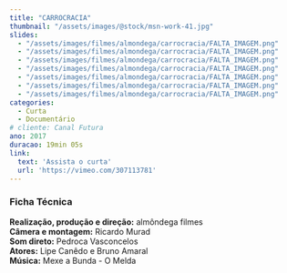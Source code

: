 ```yaml
---
title: "CARROCRACIA"
thumbnail: "/assets/images/@stock/msn-work-41.jpg"
slides:
  - "/assets/images/filmes/almondega/carrocracia/FALTA_IMAGEM.png"
  - "/assets/images/filmes/almondega/carrocracia/FALTA_IMAGEM.png"
  - "/assets/images/filmes/almondega/carrocracia/FALTA_IMAGEM.png"
  - "/assets/images/filmes/almondega/carrocracia/FALTA_IMAGEM.png"
  - "/assets/images/filmes/almondega/carrocracia/FALTA_IMAGEM.png"
  - "/assets/images/filmes/almondega/carrocracia/FALTA_IMAGEM.png"
  - "/assets/images/filmes/almondega/carrocracia/FALTA_IMAGEM.png"
categories:
  - Curta
  - Documentário
# cliente: Canal Futura
ano: 2017
duracao: 19min 05s
link:
  text: 'Assista o curta'
  url: 'https://vimeo.com/307113781'
---
```


### Ficha Técnica
**Realização, produção e direção:** almôndega filmes\
**Câmera e montagem:** Ricardo Murad\
**Som direto:** Pedroca Vasconcelos\
**Atores:** Lipe Canêdo e Bruno Amaral\
**Música:** Mexe a Bunda - O Melda
